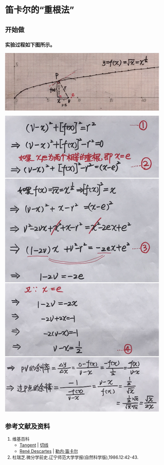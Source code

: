 # 笛卡尔的“重根法”

## 开始做

### 实验过程如下图所示。

![](/images/微分/过曲线上某一点的切线/笛卡尔的“重根法”/1a1.jpg)

![](/images/微分/过曲线上某一点的切线/笛卡尔的“重根法”/2a1.jpg)
![](/images/微分/过曲线上某一点的切线/笛卡尔的“重根法”/2a2.jpg)
![](/images/微分/过曲线上某一点的切线/笛卡尔的“重根法”/2a3.jpg)
![](/images/微分/过曲线上某一点的切线/笛卡尔的“重根法”/2a4.jpg)

## 参考文献及资料

1. 维基百科
	- [Tangent](https://en.wikipedia.org/wiki/Tangent) | [切线](https://zh.wikipedia.org/wiki/%E5%88%87%E7%BA%BF) 
	- [René Descartes](https://en.wikipedia.org/wiki/Ren%C3%A9_Descartes) | [勒内·笛卡尔](https://zh.wikipedia.org/wiki/%E5%8B%92%E5%86%85%C2%B7%E7%AC%9B%E5%8D%A1%E5%B0%94) 
2. 杜瑞芝.微分学前史.辽宁师范大学学报(自然科学版),1986.12:42-43.


